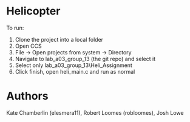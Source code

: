 # Helicopter

To run:

1. Clone the project into a local folder
2. Open CCS
3. File -> Open projects from system -> Directory
4. Navigate to lab_a03_group_13 (the git repo) and select it
5. Select only lab_a03_group_13\Heli_Assignment
6. Click finish, open heli_main.c and run as normal
# Authors
Kate Chamberlin (elesmera11), Robert Loomes (robloomes), Josh Lowe
